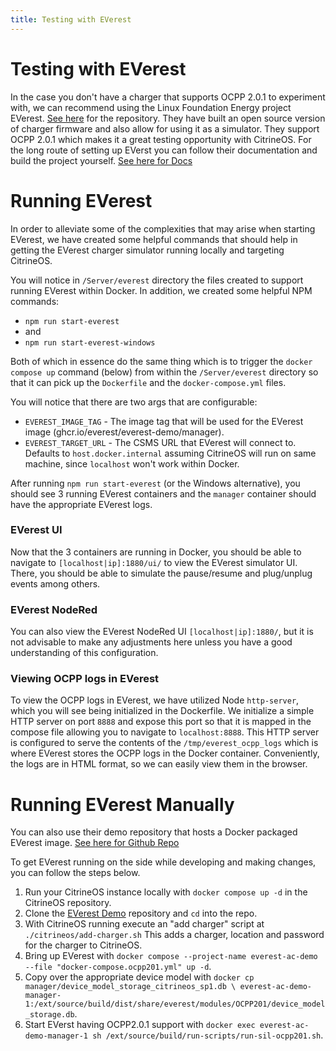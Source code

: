 ```yaml
---
title: Testing with EVerest
---
```


# Testing with EVerest

In the case you don't have a charger that supports OCPP 2.0.1 to experiment with, we can recommend using the Linux 
Foundation Energy project EVerest. [See here](https://github.com/EVerest) for the repository.  They have built an open source version of
charger firmware and also allow for using it as a simulator. They support OCPP 2.0.1 which makes it a great testing 
opportunity with CitrineOS. For the long route of setting up EVerst you can follow their documentation and build 
the project yourself. [See here for Docs](https://everest.github.io/latest/general/03_quick_start_guide.html)

# Running EVerest
In order to alleviate some of the complexities that may arise when starting EVerest, we have created
some helpful commands that should help in getting the EVerest charger simulator running locally and targeting
CitrineOS.

You will notice in `/Server/everest` directory the files created to support running EVerest within Docker.
In addition, we created some helpful NPM commands:

- `npm run start-everest`
- and
- `npm run start-everest-windows`

Both of which in essence do the same thing which is to trigger the `docker compose up` command (below) from within
the `/Server/everest` directory so that it can pick up the `Dockerfile` and the `docker-compose.yml` files.

You will notice that there are two args that are configurable:

- `EVEREST_IMAGE_TAG` - The image tag that will be used for the EVerest image (ghcr.io/everest/everest-demo/manager).
- `EVEREST_TARGET_URL` - The CSMS URL that EVerest will connect to. Defaults to `host.docker.internal` assuming CitrineOS will run on same machine, since `localhost` won't work within Docker.

After running `npm run start-everest` (or the Windows alternative), you should see 3 running EVerest containers
and the `manager` container should have the appropriate EVerest logs.

### EVerest UI
Now that the 3 containers are running in Docker, you should be able to navigate to `[localhost|ip]:1880/ui/` to view
the EVerest simulator UI. There, you should be able to simulate the pause/resume and plug/unplug events among others.

### EVerest NodeRed
You can also view the EVerest NodeRed UI `[localhost|ip]:1880/`, but it is not advisable to make any adjustments here
unless you have a good understanding of this configuration.

### Viewing OCPP logs in EVerest
To view the OCPP logs in EVerest, we have utilized Node `http-server`, which you will see being initialized
in the Dockerfile. We initialize a simple HTTP server on port `8888` and expose this port so that it is
mapped in the compose file allowing you to navigate to `localhost:8888`. This HTTP server is configured to
serve the contents of the `/tmp/everest_ocpp_logs` which is where EVerest stores the OCPP logs in the
Docker container. Conveniently, the logs are in HTML format, so we can easily view them in the browser.

# Running EVerest Manually
You can also use their demo repository that hosts a Docker packaged EVerest image. [See here for Github Repo](https://github.com/EVerest/everest-demo)

To get EVerest running on the side while developing and making changes, you can follow the steps below.
1. Run your CitrineOS instance locally with `docker compose up -d` in the CitrineOS repository.
1. Clone the [EVerest Demo](https://github.com/EVerest/everest-demo) repository and `cd` into the repo.
1. With CitrineOS running execute an "add charger" script at `./citrineos/add-charger.sh` This adds a charger, location and password for the charger to CitrineOS.
1. Bring up EVerest with `docker compose --project-name everest-ac-demo --file "docker-compose.ocpp201.yml" up -d`.
1. Copy over the appropriate device model with `docker cp manager/device_model_storage_citrineos_sp1.db \
   everest-ac-demo-manager-1:/ext/source/build/dist/share/everest/modules/OCPP201/device_model_storage.db`.
1. Start EVerst having OCPP2.0.1 support with `docker exec everest-ac-demo-manager-1 sh /ext/source/build/run-scripts/run-sil-ocpp201.sh`.
